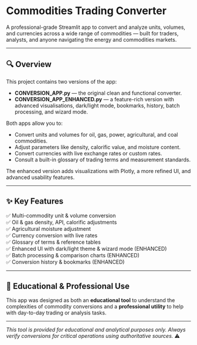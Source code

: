 # Commodities Trading Converter

A professional-grade Streamlit app to convert and analyze units, volumes, and currencies across a wide range of commodities — built for traders, analysts, and anyone navigating the energy and commodities markets.

---

## 🔍 Overview

This project contains two versions of the app:
- **CONVERSION_APP.py** — the original clean and functional converter.
- **CONVERSION_APP_ENHANCED.py** — a feature-rich version with advanced visualisations, dark/light mode, bookmarks, history, batch processing, and wizard mode.

Both apps allow you to:
- Convert units and volumes for oil, gas, power, agricultural, and coal commodities.
- Adjust parameters like density, calorific value, and moisture content.
- Convert currencies with live exchange rates or custom rates.
- Consult a built-in glossary of trading terms and measurement standards.

The enhanced version adds visualizations with Plotly, a more refined UI, and advanced usability features.

---

## ✨ Key Features

✅ Multi-commodity unit & volume conversion  
✅ Oil & gas density, API, calorific adjustments  
✅ Agricultural moisture adjustment  
✅ Currency conversion with live rates  
✅ Glossary of terms & reference tables  
✅ Enhanced UI with dark/light theme & wizard mode (ENHANCED)  
✅ Batch processing & comparison charts (ENHANCED)  
✅ Conversion history & bookmarks (ENHANCED)

---

## 🎯 Educational & Professional Use

This app was designed as both an **educational tool** to understand the complexities of commodity conversions and a **professional utility** to help with day-to-day trading or analysis tasks.

---

*This tool is provided for educational and analytical purposes only. Always verify conversions for critical operations using authoritative sources.* ⚠️
